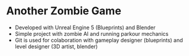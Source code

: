 # Another Zombie Game
- Developed with Unreal Engine 5 (Blueprints) and Blender
- Simple project with zombie AI and running parkour mechanics
- Git is used for colaboration with gameplay designer (blueprints) and level designer (3D artist, blender) 
